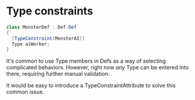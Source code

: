 # Type constraints

```cs
class MonsterDef : Def.Def
{
  [TypeConstraint(MonsterAI)]
  Type aiWorker;
}
```

It's common to use Type members in Defs as a way of selecting complicated behaviors. However, right now *any* Type can be entered into there, requiring further manual validation.

It would be easy to introduce a TypeConstraintAttribute to solve this common issue.